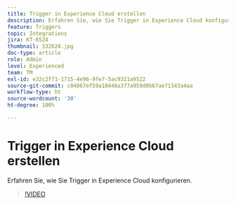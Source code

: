 ```yaml
---
title: Trigger in Experience Cloud erstellen
description: Erfahren Sie, wie Sie Trigger in Experience Cloud konfigurieren.
feature: Triggers
topic: Integrations
jira: KT-6524
thumbnail: 332624.jpg
doc-type: article
role: Admin
level: Experienced
team: TM
exl-id: e32c2f71-1715-4e96-9fe7-5ac9321a9522
source-git-commit: c84867ef59a10448a377a959d0b67ae71343a4aa
workflow-type: ht
source-wordcount: '30'
ht-degree: 100%

---
```


# Trigger in Experience Cloud erstellen

Erfahren Sie, wie Sie Trigger in Experience Cloud konfigurieren.

>[!VIDEO](https://video.tv.adobe.com/v/332624?quality=12&learn=on)
